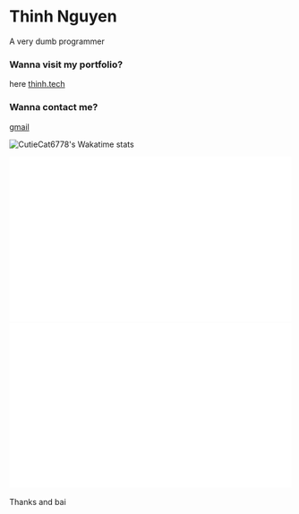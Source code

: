 # Thinh Nguyen

A very dumb programmer

### Wanna visit my portfolio?

here [thinh.tech](https://thinh.tech)

### Wanna contact me?

[gmail](mailto:thinh@thinh.tech)

![CutieCat6778's Wakatime stats](https://github-readme-stats.vercel.app/api/wakatime/?username=CutieCat6778&show_icons=true&theme=transparent)

![overview](https://raw.githubusercontent.com/CutieCat6778/github-stats/master/generated/overview.svg#gh-dark-mode-only)
![languages](https://raw.githubusercontent.com/CutieCat6778/github-stats/master/generated/languages.svg#gh-dark-mode-only)

Thanks and bai
